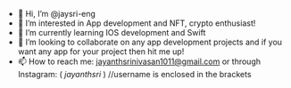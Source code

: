 - 👋 Hi, I’m @jaysri-eng
- 👀 I’m interested in App development and NFT, crypto enthusiast!
- 🌱 I’m currently learning IOS development and Swift 
- 💞️ I’m looking to collaborate on any app development projects and if you want any app for your project then hit me up!
- 📫 How to reach me: jayanthsrinivasan1011@gmail.com or through Instagram: ( _jayanthsri_ ) //username is enclosed in the brackets

<!---
jaysri-eng/jaysri-eng is a ✨ special ✨ repository because its `README.md` (this file) appears on your GitHub profile.
You can click the Preview link to take a look at your changes.
--->
